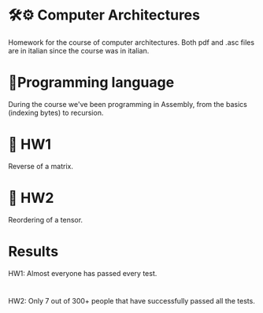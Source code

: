 # 🛠️⚙️ Computer Architectures
Homework for the course of computer architectures. Both pdf and .asc files are in italian since the course was in italian.

# 📁Programming language
During the course we've been programming in Assembly, from the basics (indexing bytes) to recursion. 

# 📝 HW1
Reverse of a matrix.

# 📝 HW2
Reordering of a tensor. 
# Results
HW1: Almost everyone has passed every test.
#
HW2: Only 7 out of 300+ people that have successfully passed all the tests.
